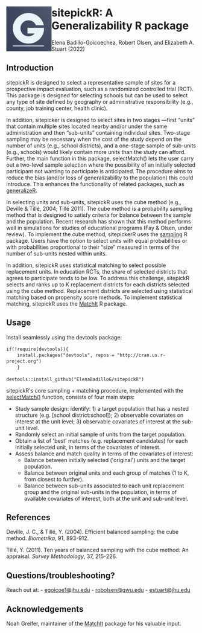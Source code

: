 # <img src="man/figures/logo.png" align="left" height="119" />
# sitepickR: A Generalizability R package

Elena Badillo-Goicoechea, Robert Olsen, and Elizabeth A. Stuart (2022)

## Introduction

sitepickR is designed to select a representative sample of sites for a prospective impact evaluation, such as a randomized controlled trial (RCT). This package is designed for selecting schools but can be used to select any type of site defined by geography or administrative responsibility (e.g., county, job training center, health clinic).

In addition, sitepicker is designed to select sites in two stages —first “units” that contain multiple sites located nearby and/or under the same administration and then “sub-units” containing individual sites. Two-stage sampling may be necessary when the cost of the study depend on the number of units (e.g., school districts), and a one-stage sample of sub-units (e.g., schools) would likely contain more units than the study can afford. Further, the main function in this package, selectMatch() lets the user carry out a two-level sample selection where the possibility of an initially selected participant not wanting to participate is anticipated. The procedure aims to reduce the bias (and/or loss of generalizability to the population) this could introduce. This enhances the functionality of related packages, such as [generalizeR](https://nustat.github.io/generalizeR/).

In selecting units and sub-units, sitepickR uses the cube method (e.g., Deville & Tillé, 2004; Tillé 2011). The cube method is a probability sampling method that is designed to satisfy criteria for balance between the sample and the population. Recent research has shown that this method performs well in simulations for studies of educational programs (Fay & Olsen, under review). To implement the cube method, sitepickerR uses the [sampling](https://cran.r-project.org/package=sampling) R package. Users have the option to select units with equal probabilities or with probabilities proportional to their “size” measured in terms of the number of sub-units nested within units.

In addition, sitepickR uses statistical matching to select possible replacement units. In education RCTs, the share of selected districts that agrees to participate tends to be low. To address this challenge, sitepickR selects and ranks up to K replacement districts for each districts selected using the cube method. Replacement districts are selected using statistical matching based on propensity score methods. To implement statistical matching, sitepickR uses the [MatchIt](https://cran.r-project.org/package=MatchIt) R package.

## Usage

Install seamlessly using the devtools package:

```
if(!require(devtools)){
    install.packages("devtools", repos = "http://cran.us.r-project.org")
    }

devtools::install_github("ElenaBadilloG/sitepickR")

```
sitepickR's core sampling + matching procedure, implemented with the [selectMatch()]() function, consists of four main steps:

- Study sample design: identify: 1) a target population that has a nested structure (e.g. [school district:school]); 2) observable covariates on interest at the unit level; 3) observable covariates of interest at the sub-unit level.
- Randomly select an initial sample of units from the target population.
- Obtain a list of 'best' matches (e.g. replacement candidates) for each initially selected unit, in terms of the covariates of interest.
- Assess balance and match quality in terms of the covariates of interest:
    - Balance between initially selected ('original') units and the target population.
    - Balance between original units and each group of matches (1 to K, from closest to further).
    - Balance between sub-units associated to each unit replacement group and the original sub-units in the population, in terms of available covariates of interest, both at the unit and sub-unit level. 
## References

Deville, J. C., & Tillé, Y. (2004). Efficient balanced sampling: the cube method. _Biometrika_, 91, 893-912.

Tillé, Y. (2011). Ten years of balanced sampling with the cube method: An appraisal. _Survey Methodology_, 37, 215-226.

## Questions/troubleshooting? 

Reach out at:
	- egoicoe1@jhu.edu
	- robolsen@gwu.edu
	- estuart@jhu.edu
	
## Acknowledgements

Noah Greifer, maintainer of the [MatchIt](https://cran.r-project.org/package=MatchIt) package for his valuable input.



